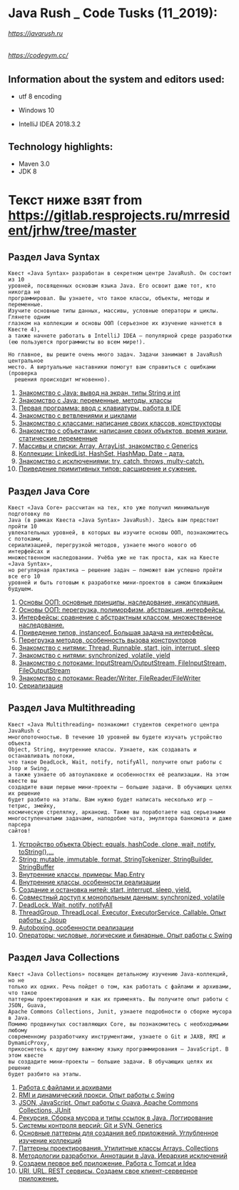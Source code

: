 # Java Rush _ Code Tusks (11_2019): 
###### https://javarush.ru 
###### https://codegym.cc/

## Information about the system and editors used:

- utf 8 encoding

- Windows 10

- IntelliJ IDEA 2018.3.2


## Technology highlights:

- Maven 3.0
- JDK 8


# Текст ниже взят from https://gitlab.resprojects.ru/mrresident/jrhw/tree/master
## Раздел Java Syntax

```
Квест «Java Syntax» разработан в секретном центре JavaRush. Он состоит из 10
уровней, посвященных основам языка Java. Его освоит даже тот, кто никогда не
программировал. Вы узнаете, что такое классы, объекты, методы и переменные.
Изучите основные типы данных, массивы, условные операторы и циклы. Глянете одним
глазком на коллекции и основы ООП (серьезное их изучение начнется в Квесте 4),
а также начнете работать в IntelliJ IDEA — популярной среде разработки
(ею пользуются программисты во всем мире!).

Но главное, вы решите очень много задач. Задачи занимают в JavaRush центральное
место. А виртуальные наставники помогут вам справиться с ошибками (проверка
  решения происходит мгновенно).
```

1. [Знакомство с Java: вывод на экран, типы String и int](http://info.javarush.ru/JavaRush_lectures_discussion/2013/05/20/lecture-1.html)
2. [Знакомство с Java: переменные, методы, классы](http://info.javarush.ru/JavaRush_lectures_discussion/2013/05/20/lecture-2.html)
3. [Первая программа: ввод с клавиатуры, работа в IDE](http://info.javarush.ru/JavaRush_lectures_discussion/2013/05/20/lecture-3.html)
4. [Знакомство с ветвлениями и циклами](http://info.javarush.ru/JavaRush_lectures_discussion/2013/05/20/lecture-4.html)
5. [Знакомство с классами: написание своих классов, конструкторы](http://info.javarush.ru/JavaRush_lectures_discussion/2013/05/20/lecture-5.html)
6. [Знакомство с объектами: написание своих объектов, время жизни, статические переменные](http://info.javarush.ru/JavaRush_lectures_discussion/2013/05/20/lecture-6.html)
7. [Массивы и списки: Array, ArrayList, знакомство с Generics](http://info.javarush.ru/JavaRush_lectures_discussion/2013/05/20/lecture-7.html)
8. [Коллекции: LinkedList, HashSet, HashMap. Date - дата.](http://info.javarush.ru/JavaRush_lectures_discussion/2013/06/12/lecture-8.html)
9. [Знакомство с исключениями: try, catch, throws, multy-catch.](http://info.javarush.ru/JavaRush_lectures_discussion/2013/06/12/lecture-9.html)
10. [Приведение примитивных типов: расширение и сужение.](http://info.javarush.ru/JavaRush_lectures_discussion/2013/06/18/lecture-10.html)

## Раздел Java Core

```
Квест «Java Core» рассчитан на тех, кто уже получил минимальную подготовку по
Java (в рамках Квеста «Java Syntax» JavaRush). Здесь вам предстоит пройти 10
увлекательных уровней, в которых вы изучите основы ООП, познакомитесь с потоками,  
сериализацией, перегрузкой методов, узнаете много нового об интерфейсах и
множественном наследовании. Учёба уже не так проста, как на Квесте «Java Syntax»,
но регулярная практика — решение задач — поможет вам успешно пройти все его 10
уровней и быть готовым к разработке мини-проектов в самом ближайшем будущем.
```

1. [Основы ООП: основные принципы, наследование, инкапсуляция.](http://info.javarush.ru/JavaRush_lectures_discussion/2013/07/29/lecture-11.html)
2. [Основы ООП: перегрузка, полиморфизм, абстракция, интерфейсы.](http://info.javarush.ru/JavaRush_lectures_discussion/2013/07/29/lecture-12.html)
3. [Интерфейсы: сравнение с абстрактным классом, множественное наследование.](http://info.javarush.ru/JavaRush_lectures_discussion/2013/07/29/lecture-13.html)
4. [Приведение типов, instanceof. Большая задача на интерфейсы.](http://info.javarush.ru/JavaRush_lectures_discussion/2013/07/29/lecture-14.html)
5. [Перегрузка методов, особенность вызова конструкторов](http://info.javarush.ru/JavaRush_lectures_discussion/2013/07/29/lecture-15.html)
6. [Знакомство с нитями: Thread, Runnable, start, join, interrupt, sleep](http://info.javarush.ru/JavaRush_lectures_discussion/2013/07/29/lecture-16.html)
7. [Знакомство с нитями: synchronized, volatile, yield](http://info.javarush.ru/JavaRush_lectures_discussion/2013/07/29/lecture-17.html)
8. [Знакомство с потоками: InputStream/OutputStream, FileInputStream, FileOutputStream](http://info.javarush.ru/JavaRush_lectures_discussion/2013/07/29/lecture-18.html)
9. [Знакомство с потоками: Reader/Writer, FileReader/FileWriter](http://info.javarush.ru/JavaRush_lectures_discussion/2013/07/29/lecture-19.html)
10. [Сериализация](http://info.javarush.ru/JavaRush_lectures_discussion/2013/07/29/lecture-20.html)

## Раздел Java Multithreading

```
Квест «Java Multithreading» познакомит студентов секретного центра JavaRush с
многопоточностью. В течение 10 уровней вы будете изучать устройство объекта
Object, String, внутренние классы. Узнаете, как создавать и останавливать потоки,
что такое DeadLock, Wait, notify, notifyAll, получите опыт работы с Jsop и Swing,
а также узнаете об автоупаковке и особенностях её реализации. На этом квесте вы
создадите ваши первые мини-проекты — большие задачи. В обучающих целях их решение
будет разбито на этапы. Вам нужно будет написать несколько игр — тетрис, змейку,
космическую стрелялку, арканоид. Также вы поработаете над серьезными
многоступенчатыми задачами, наподобие чата, эмулятора банкомата и даже парсера
сайтов!
```

1. [Устройство объекта Object: equals, hashCode, clone, wait, notify, toString(),...](http://info.javarush.ru/JavaRush_lectures_discussion/2013/10/20/%D0%9B%D0%B5%D0%BA%D1%86%D0%B8%D1%8F-21.html)
2. [String: mutable, immutable, format, StringTokenizer, StringBuilder, StringBuffer](http://info.javarush.ru/JavaRush_lectures_discussion/2013/10/20/%D0%9B%D0%B5%D0%BA%D1%86%D0%B8%D1%8F-22.html)
3. [Внутренние классы, примеры: Map.Entry](http://info.javarush.ru/JavaRush_lectures_discussion/2013/10/20/%D0%9B%D0%B5%D0%BA%D1%86%D0%B8%D1%8F-23.html)
4. [Внутренние классы, особенности реализации](http://info.javarush.ru/JavaRush_lectures_discussion/2013/10/20/%D0%9B%D0%B5%D0%BA%D1%86%D0%B8%D1%8F-24.html)
5. [Создание и остановка нитей: start, interrupt, sleep, yield.](http://info.javarush.ru/JavaRush_lectures_discussion/2013/10/20/%D0%9B%D0%B5%D0%BA%D1%86%D0%B8%D1%8F-25.html)
6. [Совместный доступ к монопольным данным: synchronized, volatile](http://info.javarush.ru/JavaRush_lectures_discussion/2013/10/20/%D0%9B%D0%B5%D0%BA%D1%86%D0%B8%D1%8F-26.html)
7. [DeadLock. Wait, notify, notifyAll](http://info.javarush.ru/JavaRush_lectures_discussion/2013/10/20/%D0%9B%D0%B5%D0%BA%D1%86%D0%B8%D1%8F-27.html)
8. [ThreadGroup, ThreadLocal, Executor, ExecutorService, Callable. Опыт работы с Jsoup](http://info.javarush.ru/JavaRush_lectures_discussion/2013/10/20/%D0%9B%D0%B5%D0%BA%D1%86%D0%B8%D1%8F-28.html)
9. [Autoboxing, особенности реализации](http://info.javarush.ru/JavaRush_lectures_discussion/2013/10/20/%D0%9B%D0%B5%D0%BA%D1%86%D0%B8%D1%8F-29.html)
10. [Операторы: числовые, логические и бинарные. Опыт работы с Swing](http://info.javarush.ru/JavaRush_lectures_discussion/2013/10/20/%D0%9B%D0%B5%D0%BA%D1%86%D0%B8%D1%8F-30.html)

## Раздел Java Collections

```
Квест «Java Collections» посвящен детальному изучению Java-коллекций, но не
только их одних. Речь пойдет о том, как работать с файлами и архивами, что такое
паттерны проектирования и как их применять. Вы получите опыт работы с JSON, Guava,
Apache Commons Collections, Junit, узнаете подробности о сборке мусора в Java.
Помимо продвинутых составляющих Core, вы познакомитесь с необходимыми любому 
современному разработчику инструментами, узнаете о Git и JAXB, RMI и DymamicProxy,
прикоснетесь к другому важному языку программирования — JavaScript. В этом квесте
вы создадите мини-проекты — большие задачи. В обучающих целях их решение
будет разбито на этапы.
```

1. [Работа с файлами и архивами](http://info.javarush.ru/JavaRush_lectures_discussion/2014/03/25/%D0%9B%D0%B5%D0%BA%D1%86%D0%B8%D1%8F-31.html)
2. [RMI и динамический прокси. Опыт работы с Swing](http://info.javarush.ru/JavaRush_lectures_discussion/2014/03/25/%D0%9B%D0%B5%D0%BA%D1%86%D0%B8%D1%8F-32.html)
3. [JSON, JavaScript. Опыт работы с Guava, Apache Commons Collections, JUnit](http://info.javarush.ru/JavaRush_lectures_discussion/2014/03/25/%D0%9B%D0%B5%D0%BA%D1%86%D0%B8%D1%8F-33.html)
4. [Рекурсия. Сборка мусора и типы ссылок в Java. Логгирование](http://info.javarush.ru/JavaRush_lectures_discussion/2014/03/25/%D0%9B%D0%B5%D0%BA%D1%86%D0%B8%D1%8F-34.html)
5. [Системы контроля версий: Git и SVN. Generics](http://info.javarush.ru/JavaRush_lectures_discussion/2014/03/25/%D0%9B%D0%B5%D0%BA%D1%86%D0%B8%D1%8F-35.html)
6. [Основные паттерны для создания веб приложений. Углубленное изучение коллекций](http://info.javarush.ru/JavaRush_lectures_discussion/2014/03/25/%D0%9B%D0%B5%D0%BA%D1%86%D0%B8%D1%8F-36.html)
7. [Паттерны проектирования. Утилитные классы Arrays. Collections](http://info.javarush.ru/JavaRush_lectures_discussion/2014/03/25/%D0%9B%D0%B5%D0%BA%D1%86%D0%B8%D1%8F-37.html)
8. [Методологии разработки. Аннотации в Java. Иерархия исключений](http://info.javarush.ru/JavaRush_lectures_discussion/2014/03/25/%D0%9B%D0%B5%D0%BA%D1%86%D0%B8%D1%8F-38.html)
9. [Создаем первое веб приложение. Работа с Tomcat и Idea](http://info.javarush.ru/JavaRush_lectures_discussion/2014/03/25/%D0%9B%D0%B5%D0%BA%D1%86%D0%B8%D1%8F-39.html)
10. [URI, URL. REST сервисы. Создаем свое клиент-серверное приложение.](http://info.javarush.ru/JavaRush_lectures_discussion/2014/03/25/%D0%9B%D0%B5%D0%BA%D1%86%D0%B8%D1%8F-40.html)